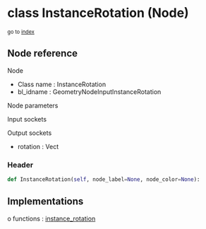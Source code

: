 # class InstanceRotation (Node)

<sub>go to [index](/docs/index.md)</sub>

## Node reference

Node
 - Class name : InstanceRotation
 - bl_idname : GeometryNodeInputInstanceRotation

Node parameters

Input sockets

Output sockets
 - rotation : Vect

### Header

``` python
def InstanceRotation(self, node_label=None, node_color=None):
```

## Implementations

o functions : [instance_rotation](/docs/classes/instance_rotation.md)

